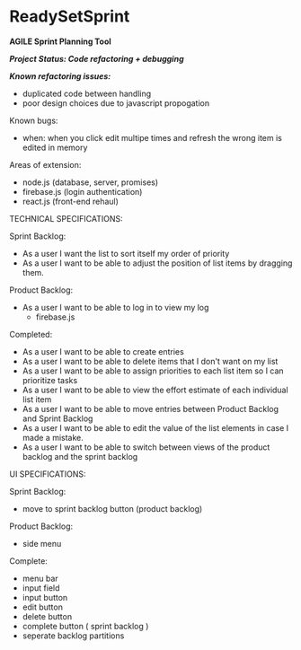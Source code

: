 # ReadySetSprint
**AGILE Sprint Planning Tool**

***Project Status: Code refactoring + debugging***


_**Known refactoring issues:**_
- duplicated code between handling
- poor design choices due to javascript propogation

Known bugs:
- when: when you click edit multipe times and refresh the wrong item is edited in memory

Areas of extension:
- node.js (database, server, promises)
- firebase.js (login authentication)
- react.js (front-end rehaul)

TECHNICAL SPECIFICATIONS:

Sprint Backlog:
- As a user I want the list to sort itself my order of priority
- As a user I want to be able to adjust the position of list items by dragging them.

Product Backlog:
- As a user I want to be able to log in to view my log
    - firebase.js

Completed:
- As a user I want to be able to create entries
- As a user I want to be able to delete items that I don't want on my list
- As a user I want to be able to assign priorities to each list item so I can prioritize tasks
- As a user I want to be able to view the effort estimate of each individual list item
- As a user I want to be able to move entries between Product Backlog and Sprint Backlog
- As a user I want to be able to edit the value of the list elements in case I made a mistake.
- As a user I want to be able to switch between views of the product backlog and the sprint backlog

UI SPECIFICATIONS:

Sprint Backlog:

- move to sprint backlog button (product backlog)

Product Backlog:
- side menu


Complete:
- menu bar
- input field
- input button
- edit button
- delete button
- complete button ( sprint backlog )
- seperate backlog partitions



